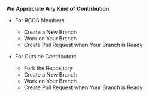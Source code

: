 **We Appreciate Any Kind of Contribution**

- For RCOS Members
  - Create a New Branch
  - Work on Your Branch
  - Create Pull Request when Your Branch is Ready

- For Outside Contributors
  - Fork the Repository
  - Create a New Branch
  - Work on Your Branch
  - Create Pull Request when Your Branch is Ready

